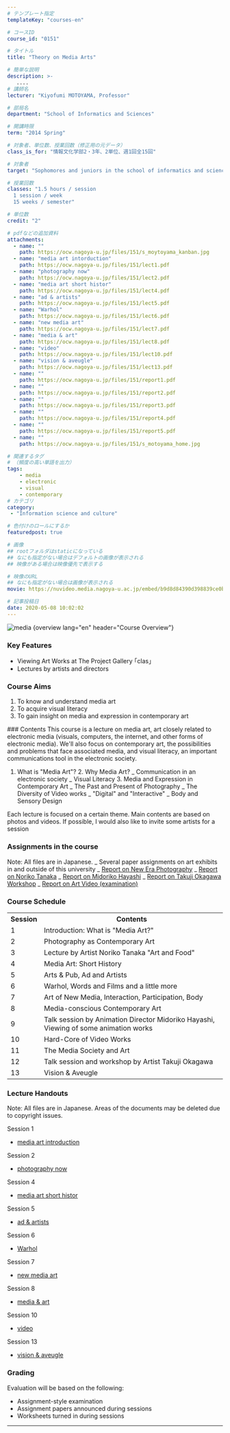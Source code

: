 ```yaml
---
# テンプレート指定
templateKey: "courses-en"

# コースID
course_id: "0151"

# タイトル
title: "Theory on Media Arts"

# 簡単な説明
description: >-
   ....
# 講師名
lecturer: "Kiyofumi MOTOYAMA, Professor"

# 部局名
department: "School of Informatics and Sciences"

# 開講時限
term: "2014	Spring"

# 対象者、単位数、授業回数（修正用の元データ）
class_is_for: "情報文化学部2・3年、2単位、週1回全15回"

# 対象者
target: "Sophomores and juniors in the school of informatics and science"

# 授業回数
classes: "1.5 hours / session
  1 session / week
  15 weeks / semester"

# 単位数
credit: "2"

# pdfなどの追加資料
attachments:
  - name: "" 
    path: https://ocw.nagoya-u.jp/files/151/s_moytoyama_kanban.jpg
  - name: "media art intorduction" 
    path: https://ocw.nagoya-u.jp/files/151/lect1.pdf
  - name: "photography now" 
    path: https://ocw.nagoya-u.jp/files/151/lect2.pdf
  - name: "media art short histor" 
    path: https://ocw.nagoya-u.jp/files/151/lect4.pdf
  - name: "ad & artists" 
    path: https://ocw.nagoya-u.jp/files/151/lect5.pdf
  - name: "Warhol" 
    path: https://ocw.nagoya-u.jp/files/151/lect6.pdf
  - name: "new media art" 
    path: https://ocw.nagoya-u.jp/files/151/lect7.pdf
  - name: "media & art" 
    path: https://ocw.nagoya-u.jp/files/151/lect8.pdf
  - name: "video" 
    path: https://ocw.nagoya-u.jp/files/151/lect10.pdf
  - name: "vision & aveugle" 
    path: https://ocw.nagoya-u.jp/files/151/lect13.pdf
  - name: "" 
    path: https://ocw.nagoya-u.jp/files/151/report1.pdf
  - name: "" 
    path: https://ocw.nagoya-u.jp/files/151/report2.pdf
  - name: "" 
    path: https://ocw.nagoya-u.jp/files/151/report3.pdf
  - name: "" 
    path: https://ocw.nagoya-u.jp/files/151/report4.pdf
  - name: "" 
    path: https://ocw.nagoya-u.jp/files/151/report5.pdf
  - name: "" 
    path: https://ocw.nagoya-u.jp/files/151/s_motoyama_home.jpg

# 関連するタグ
# （頻度の高い単語を出力）
tags:
    - media
    - electronic
    - visual
    - contemporary
# カテゴリ
category:
 - "Information science and culture"

# 色付けのロールにするか
featuredpost: true

# 画像
## rootフォルダはstaticになっている
## なにも指定がない場合はデフォルトの画像が表示される
## 映像がある場合は映像優先で表示する

# 映像のURL
## なにも指定がない場合は画像が表示される
movie: https://nuvideo.media.nagoya-u.ac.jp/embed/b9d8d84390d398839ce0b7322d074c703abace04

# 記事投稿日
date: 2020-05-08 10:02:02
---
```


![media](https://ocw.nagoya-u.jp/files/151/s_motoyama_kanban.png) {overview lang="en" header="Course Overview"}

### Key Features

- Viewing Art Works at The Project Gallery ｢clas｣
- Lectures by artists and directors

### Course Aims

1. To know and understand media art
2. To acquire visual literacy
3. To gain insight on media and expression in contemporary art </ol> ### Contents
   This course is a lecture on media art, art closely related to electronic media (visuals, computers, the internet, and other forms of electronic media). We'll also focus on contemporary art, the possibilities and problems that face associated media, and visual literacy, an important communications tool in the electronic society.
   1. What is "Media Art"? 2. Why Media Art?
      _ Communication in an electronic society
      _ Visual Literacy 3. Media and Expression in Contemporary Art
      _ The Past and Present of Photography
      _ The Diversity of Video works
      _ "Digital" and "Interactive"
      _ Body and Sensory Design</ol>
      Each lecture is focused on a certain theme. Main contents are based on photos and videos. If possible, I would also like to invite some artists for a session
   ### Assignments in the course
   Note: All files are in Japanese.
   _ Several paper assignments on art exhibits in and outside of this university
   _ [Report on New Era Photography](<[https://ocw.nagoya-u.jp/files/151/report3.pdf](url)>)
   _ [Report on Noriko Tanaka](<[https://ocw.nagoya-u.jp/files/151/report4.pdf](url)>)
   _ [Report on Midoriko Hayashi](<[https://ocw.nagoya-u.jp/files/151/report5.pdf](url)>)
   _ [Report on Takuji Okagawa Workshop](<[https://ocw.nagoya-u.jp/files/151/report2.pdf](url)>)
   _ [Report on Art Video (examination)](<[https://ocw.nagoya-u.jp/files/151/report1.pdf](url)>)

<h3>Course Schedule</h3>
<table class="basic" width="455">
<tr>
<th width="20" class="center">Session</th>
<th width="435" class="center">Contents</th>
</tr>
<tr>
<td width="20" class="center">1</td>
<td width="435">Introduction: What is "Media Art?"</td>
</tr>
<tr>
<td width="20" class="center">2</td>
<td width="435">Photography as Contemporary Art</td>
</tr>
<tr>
<td width="20" class="center">3</td>
<td width="435">Lecture by Artist Noriko Tanaka "Art and Food"</td>
</tr>
<tr>
<td width="20" class="center">4</td>
<td width="435">Media Art: Short History</td>
</tr>
<tr>
<td width="20" class="center">5</td>
<td width="435">Arts &amp; Pub, Ad and Artists</td>
</tr>
<tr>
<td width="20" class="center">6</td>
<td width="435">Warhol, Words and Films and a little more</td>
</tr>
<tr>
<td width="20" class="center">7</td>
<td width="435">Art of New Media, Interaction, Participation, Body</td>
</tr>
<tr>
<td width="20" class="center">8</td>
<td width="435">Media-conscious Contemporary Art</td>
</tr>
<tr>
<td width="20" class="center">9</td>
<td width="435">Talk session by Animation Director Midoriko Hayashi, Viewing of some animation works</td>
</tr>
<tr>
<td width="20" class="center">10</td>
<td width="435">Hard-Core of Video Works</td>
</tr>
<tr>
<td width="20" class="center">11</td>
<td width="435">The Media Society and Art</td>
</tr>
<tr>
<td width="20" class="center">12</td>
<td width="435">Talk session and workshop by Artist Takuji Okagawa</td>
</tr>
<tr>
<td width="20" class="center">13</td>
<td width="435">Vision &amp; Aveugle</td>
</tr>
</table>

### Lecture Handouts

Note: All files are in Japanese. Areas of the documents may be deleted due to copyright issues.

Session 1

- [media art introduction](https://ocw.nagoya-u.jp/files/151/lect1.pdf)

Session 2

- [photography now](https://ocw.nagoya-u.jp/files/151/lect2.pdf)

Session 4

- [media art short histor](https://ocw.nagoya-u.jp/files/151/lect4.pdf)

Session 5

- [ad & artists](https://ocw.nagoya-u.jp/files/151/lect5.pdf)

Session 6

- [Warhol](https://ocw.nagoya-u.jp/files/151/lect6.pdf)

Session 7

- [new media art](https://ocw.nagoya-u.jp/files/151/lect7.pdf)

Session 8

- [media & art](https://ocw.nagoya-u.jp/files/151/lect8.pdf)

Session 10

- [video](https://ocw.nagoya-u.jp/files/151/lect10.pdf)

Session 13

- [vision & aveugle](https://ocw.nagoya-u.jp/files/151/lect13.pdf)

### Grading

Evaluation will be based on the following:

- Assignment-style examination
- Assignment papers announced during sessions
- Worksheets turned in during sessions </ul>

---
